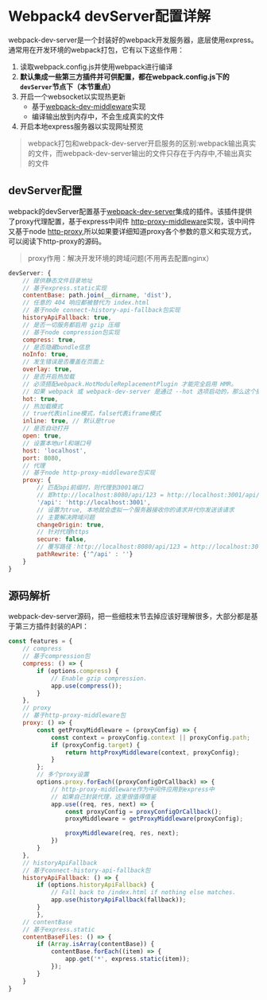 
# Webpack4 devServer配置详解

webpack-dev-server是一个封装好的webpack开发服务器，底层使用express。通常用在开发环境的webpack打包，它有以下这些作用：
1. 读取webpack.config.js并使用webpack进行编译
2. **默认集成一些第三方插件并可供配置，都在webpack.config.js下的`devServer`节点下（本节重点）**
3. 开启一个websocket以实现热更新
    * 基于[webpack-dev-middleware](https://github.com/webpack/webpack-dev-middleware)实现
    * 编译输出放到内存中，不会生成真实的文件
4. 开启本地express服务器以实现网址预览
> webpack打包和webpack-dev-server开启服务的区别:webpack输出真实的文件，而webpack-dev-server输出的文件只存在于内存中,不输出真实的文件

## devServer配置

webpack的devServer配置基于[webpack-dev-server](https://github.com/webpack/webpack-dev-server)集成的插件。该插件提供了proxy代理配置，基于express中间件 [http-proxy-middleware](https://github.com/chimurai/http-proxy-middleware)实现，该中间件又基于node [http-proxy](https://github.com/nodejitsu/node-http-proxy),所以如果要详细知道proxy各个参数的意义和实现方式，可以阅读下http-proxy的源码。
> proxy作用：解决开发环境的跨域问题(不用再去配置nginx）

``` js
devServer: {
    // 提供静态文件目录地址
    // 基于express.static实现
    contentBase: path.join(__dirname, 'dist'),
    // 任意的 404 响应都被替代为 index.html
    // 基于node connect-history-api-fallback包实现
    historyApiFallback: true,
    // 是否一切服务都启用 gzip 压缩
    // 基于node compression包实现
    compress: true,
    // 是否隐藏bundle信息
    noInfo: true,
    // 发生错误是否覆盖在页面上
    overlay: true,
    // 是否开启热加载
    // 必须搭配webpack.HotModuleReplacementPlugin 才能完全启用 HMR。
    // 如果 webpack 或 webpack-dev-server 是通过 --hot 选项启动的，那么这个插件会被自动添加
    hot: true,
    // 热加载模式
    // true代表inline模式，false代表iframe模式
    inline: true, // 默认是true
    // 是否自动打开
    open: true,
    // 设置本地url和端口号
    host: 'localhost',
    port: 8080,
    // 代理
    // 基于node http-proxy-middleware包实现
    proxy: {
        // 匹配api前缀时，则代理到3001端口
        // 即http://localhost:8080/api/123 = http://localhost:3001/api/123
        '/api': 'http://localhost:3001',
        // 设置为true, 本地就会虚拟一个服务器接收你的请求并代你发送该请求
        // 主要解决跨域问题
        changeOrigin: true,
        // 针对代理https
        secure: false,
        // 覆写路径：http://localhost:8080/api/123 = http://localhost:3001/123
        pathRewrite: {'^/api' : ''}
    }
}
```

## 源码解析

webpack-dev-server源码，把一些细枝末节去掉应该好理解很多，大部分都是基于第三方插件封装的API：
``` js
const features = {
    // compress
    // 基于compression包
    compress: () => {
        if (options.compress) {
            // Enable gzip compression.
            app.use(compress());
        }
    },
    // proxy
    // 基于http-proxy-middleware包
    proxy: () => {
        const getProxyMiddleware = (proxyConfig) => {
            const context = proxyConfig.context || proxyConfig.path;
            if (proxyConfig.target) {
                return httpProxyMiddleware(context, proxyConfig);
            }
        };
        // 多个proxy设置
        options.proxy.forEach((proxyConfigOrCallback) => {
            // http-proxy-middleware作为中间件应用到express中
            // 如果自己封装代理，这里很值得借鉴
            app.use((req, res, next) => {
                const proxyConfig = proxyConfigOrCallback();
                proxyMiddleware = getProxyMiddleware(proxyConfig);

                proxyMiddleware(req, res, next);
            })
        }
    },
    // historyApiFallback
    // 基于connect-history-api-fallback包
    historyApiFallback: () => {
        if (options.historyApiFallback) {
            // Fall back to /index.html if nothing else matches.
            app.use(historyApiFallback(fallback));
        }
        },
    // contentBase
    // 基于express.static
    contentBaseFiles: () => {
        if (Array.isArray(contentBase)) {
            contentBase.forEach((item) => {
                app.get('*', express.static(item));
            });
        }
    }
}
```
